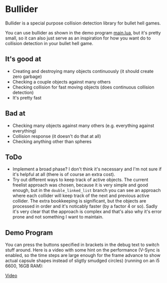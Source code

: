 # Bullider
Bullider is a special purpose collision detection library for bullet hell games.

You can use bullider as shown in the demo program [main.lua](main.lua), but it's pretty small, so it can also just serve as an inspiration for how you want do to collision detection in your bullet hell game.

## It's good at
* Creating and destroying many objects continuously (it should create zero garbage)
* Checking a couple objects against many others
* Checking collision for fast moving objects (does continuous collision detection)
* It's pretty fast

## Bad at
* Checking many objects against many others (e.g. everything against everything)
* Collision response (it doesn't do that at all)
* Checking anything other than spheres

## ToDo
* Implement a broad phase? I don't think it's necessary and I'm not sure if it's helpful at all (there is of course an extra cost).
* Try out different ways to keep track of active objects. The current freelist approach was chosen, because it is very simple and good enough, but in the `double_linked_list` branch you can see an approach where each collider will keep track of the next and previous active collider. The extra bookkeeping is significant, but the objects are processed in order and it's noticably faster (by a factor 4 or so). Sadly it's very clear that the approach is complex and that's also why it's error prone and not something I want to maintain.

## Demo Program
You can press the buttons specified in brackets in the debug text to switch stuff around.
Here is a video with some hint on the performance (V-Sync is enabled, so the time steps are large enough for the frame advance to show actual capsule shapes instead of sligtly smudged circles) (running on an i5 6600, 16GB RAM):

[Video](https://youtu.be/NYlCBpUMp3I)